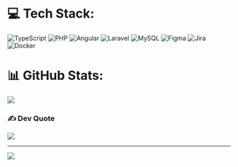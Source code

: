 


# 💻 Tech Stack:
![TypeScript](https://img.shields.io/badge/typescript-%23007ACC.svg?style=for-the-badge&logo=typescript&logoColor=white) ![PHP](https://img.shields.io/badge/php-%23777BB4.svg?style=for-the-badge&logo=php&logoColor=white) ![Angular](https://img.shields.io/badge/angular-%23DD0031.svg?style=for-the-badge&logo=angular&logoColor=white) ![Laravel](https://img.shields.io/badge/laravel-%23FF2D20.svg?style=for-the-badge&logo=laravel&logoColor=white) ![MySQL](https://img.shields.io/badge/mysql-%2300000f.svg?style=for-the-badge&logo=mysql&logoColor=white) ![Figma](https://img.shields.io/badge/figma-%23F24E1E.svg?style=for-the-badge&logo=figma&logoColor=white) ![Jira](https://img.shields.io/badge/jira-%230A0FFF.svg?style=for-the-badge&logo=jira&logoColor=white) ![Docker](https://img.shields.io/badge/docker-%230db7ed.svg?style=for-the-badge&logo=docker&logoColor=white)
# 📊 GitHub Stats:
![](https://github-readme-stats.vercel.app/api/top-langs/?username=elselif&theme=radical&hide_border=false&include_all_commits=true&count_private=true&layout=compact)

### ✍️ Dev Quote
![](https://quotes-github-readme.vercel.app/api?type=vetical&theme=radical)


---
[![](https://visitcount.itsvg.in/api?id=elselif&icon=7&color=5)](https://visitcount.itsvg.in)

<!-- Proudly created with GPRM ( https://gprm.itsvg.in ) -->

